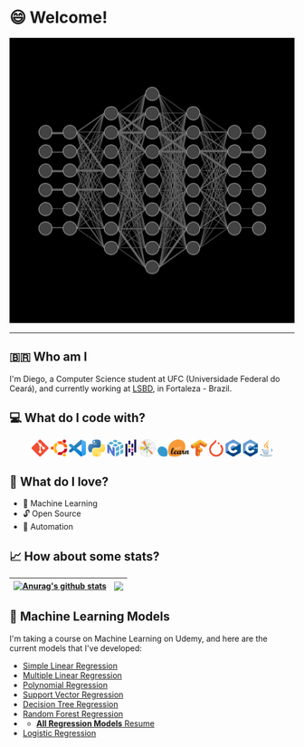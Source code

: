# 😄 Welcome!

![GIF](fullyconnected.gif)

---
## 🇧🇷 Who am I
I'm Diego, a Computer Science student at UFC (Universidade Federal do Ceará), and currently working at [LSBD](https://lsbd.ufc.br/), in Fortaleza - Brazil.

## 💻 What do I code with?
<div align="center">
  <code><img height="30" src="./icons/Git-Icon-1788C.png"></code>
  <code><img height="30" src="./icons/Ubuntu-Logo.png"></code>
  <code><img height="30" src="./icons/Visual_Studio_Code_1.35_icon.svg.png"></code>
  <code><img height="30" src="./icons/Python-logo-notext.svg.png"></code>
  <code><img height="30" src="./icons/numpy-logo-479C24EC79-seeklogo.com.png"></code>
  <code><img height="30" src="./icons/1200px-Pandas_mark.svg.png"></code>
  <code><img height="30" src="./icons/Created_with_Matplotlib-logo.svg.png"></code>
  <code><img height="30" src="./icons/2560px-Scikit_learn_logo_small.svg.png"></code>
  <code><img height="30" src="./icons/Tensorflow_logo.svg.png"></code>
  <code><img height="30" src="./icons/640px-PyTorch_logo_icon.svg.png"></code>
  <code><img height="30" src="./icons/C_Logo.png"></code>
  <code><img height="30" src="./icons/ISO_C++_Logo.svg.png"></code>
  <code><img height="30" src="./icons/1200px-Java_programming_language_logo.svg.png"></code>
 </div>

## 💜 What do I love?
- 🧠 Machine Learning
- 🔓 Open Source
- 🤖 Automation

## 📈 How about some stats?

| <a href="https://github.com/nikrs14/github-readme-stats"><img align="center" src="https://github-readme-stats.vercel.app/api?username=nikrs14&show_icons=true&include_all_commits=true&theme=radical&hide_border=true" alt="Anurag's github stats" /></a> | <a href="https://github.com/nikrs14/github-readme-stats"><img align="center" src="https://github-readme-stats.vercel.app/api/top-langs/?username=nikrs14&layout=compact&theme=radical&hide_border=true" /></a> |
| ------------- | ------------- |

## 🧠 Machine Learning Models
I'm taking a course on Machine Learning on Udemy, and here are the current models that I've developed:
- [Simple Linear Regression](https://github.com/nikrs14/simple-linear-regression.git)
- [Multiple Linear Regression](https://github.com/nikrs14/multiple-linear-regression.git)
- [Polynomial Regression](https://github.com/nikrs14/polynomial-regression.git)
- [Support Vector Regression](https://github.com/nikrs14/support-vector-regression.git)
- [Decision Tree Regression](https://github.com/nikrs14/decision-tree-regression.git)
- [Random Forest Regression](https://github.com/nikrs14/random-forest-regression.git)
- - [**All Regression Models** Resume](https://github.com/nikrs14/regression-resume.git)
- [Logistic Regression](https://github.com/nikrs14/logistic-regression.git)

